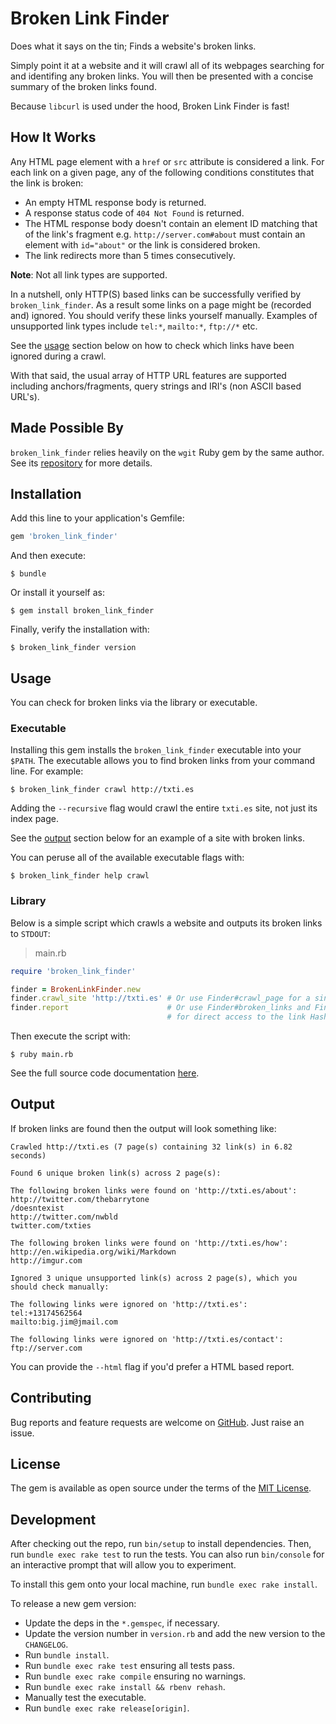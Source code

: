 # Broken Link Finder

Does what it says on the tin; Finds a website's broken links.

Simply point it at a website and it will crawl all of its webpages searching for and identifing any broken links. You will then be presented with a concise summary of the broken links found.

Because `libcurl` is used under the hood, Broken Link Finder is fast!

## How It Works

Any HTML page element with a `href` or `src` attribute is considered a link. For each link on a given page, any of the following conditions constitutes that the link is broken:

- An empty HTML response body is returned.
- A response status code of `404 Not Found` is returned.
- The HTML response body doesn't contain an element ID matching that of the link's fragment e.g. `http://server.com#about` must contain an element with `id="about"` or the link is considered broken.
- The link redirects more than 5 times consecutively.

**Note**: Not all link types are supported.

In a nutshell, only HTTP(S) based links can be successfully verified by `broken_link_finder`. As a result some links on a page might be (recorded and) ignored. You should verify these links yourself manually. Examples of unsupported link types include `tel:*`, `mailto:*`, `ftp://*` etc.

See the [usage](#Usage) section below on how to check which links have been ignored during a crawl.

With that said, the usual array of HTTP URL features are supported including anchors/fragments, query strings and IRI's (non ASCII based URL's).

## Made Possible By

`broken_link_finder` relies heavily on the `wgit` Ruby gem by the same author. See its [repository](https://github.com/michaeltelford/wgit) for more details.

## Installation

Add this line to your application's Gemfile:

```ruby
gem 'broken_link_finder'
```

And then execute:

    $ bundle

Or install it yourself as:

    $ gem install broken_link_finder

Finally, verify the installation with:

    $ broken_link_finder version

## Usage

You can check for broken links via the library or executable.

### Executable

Installing this gem installs the `broken_link_finder` executable into your `$PATH`. The executable allows you to find broken links from your command line. For example:

    $ broken_link_finder crawl http://txti.es

Adding the `--recursive` flag would crawl the entire `txti.es` site, not just its index page.

See the [output](#Output) section below for an example of a site with broken links.

You can peruse all of the available executable flags with:

    $ broken_link_finder help crawl

### Library

Below is a simple script which crawls a website and outputs its broken links to `STDOUT`:

> main.rb

```ruby
require 'broken_link_finder'

finder = BrokenLinkFinder.new
finder.crawl_site 'http://txti.es' # Or use Finder#crawl_page for a single webpage.
finder.report                      # Or use Finder#broken_links and Finder#ignored_links
                                   # for direct access to the link Hashes.
```

Then execute the script with:

    $ ruby main.rb

See the full source code documentation [here](https://www.rubydoc.info/gems/broken_link_finder).

## Output

If broken links are found then the output will look something like:

```text
Crawled http://txti.es (7 page(s) containing 32 link(s) in 6.82 seconds)

Found 6 unique broken link(s) across 2 page(s):

The following broken links were found on 'http://txti.es/about':
http://twitter.com/thebarrytone
/doesntexist
http://twitter.com/nwbld
twitter.com/txties

The following broken links were found on 'http://txti.es/how':
http://en.wikipedia.org/wiki/Markdown
http://imgur.com

Ignored 3 unique unsupported link(s) across 2 page(s), which you should check manually:

The following links were ignored on 'http://txti.es':
tel:+13174562564
mailto:big.jim@jmail.com

The following links were ignored on 'http://txti.es/contact':
ftp://server.com
```

You can provide the `--html` flag if you'd prefer a HTML based report.

## Contributing

Bug reports and feature requests are welcome on [GitHub](https://github.com/michaeltelford/broken-link-finder). Just raise an issue.

## License

The gem is available as open source under the terms of the [MIT License](http://opensource.org/licenses/MIT).

## Development

After checking out the repo, run `bin/setup` to install dependencies. Then, run `bundle exec rake test` to run the tests. You can also run `bin/console` for an interactive prompt that will allow you to experiment.

To install this gem onto your local machine, run `bundle exec rake install`.

To release a new gem version:
- Update the deps in the `*.gemspec`, if necessary.
- Update the version number in `version.rb` and add the new version to the `CHANGELOG`.
- Run `bundle install`.
- Run `bundle exec rake test` ensuring all tests pass.
- Run `bundle exec rake compile` ensuring no warnings.
- Run `bundle exec rake install && rbenv rehash`.
- Manually test the executable.
- Run `bundle exec rake release[origin]`.
